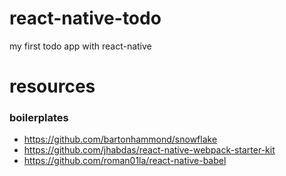 # react-native-todo
my first todo app with react-native

# resources

### boilerplates

* https://github.com/bartonhammond/snowflake
* https://github.com/jhabdas/react-native-webpack-starter-kit
* https://github.com/roman01la/react-native-babel

